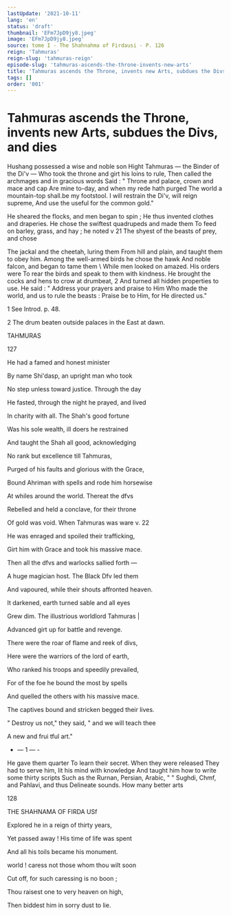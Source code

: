 ```yaml
---
lastUpdate: '2021-10-11'
lang: 'en'
status: 'draft'
thumbnail: 'EFm7JpD9jy8.jpeg'
image: 'EFm7JpD9jy8.jpeg'
source: tome I - The Shahnahma of Firdausi - P. 126
reign: 'Tahmuras'
reign-slug: 'tahmuras-reign'
episode-slug: 'tahmuras-ascends-the-throne-invents-new-arts'
title: 'Tahmuras ascends the Throne, invents new Arts, subdues the Divs, and dies'
tags: []
order: '001'
---
```


<!-- LTeX: language=en -->

# Tahmuras ascends the Throne, invents new Arts, subdues the Divs, and dies

Hushang possessed a wise and noble son
Hight Tahmuras — the Binder of the Di'v —
Who took the throne and girt his loins to rule,
Then called the archmages and in gracious words
Said : " Throne and palace, crown and mace and cap
Are mine to-day, and when my rede hath purged
The world a mountain-top shall.be my footstool.
I will restrain the Di'v, will reign supreme,
And use the useful for the common gold."

He sheared the flocks, and men began to spin ;
He thus invented clothes and draperies.
He chose the swiftest quadrupeds and made them
To feed on barley, grass, and hay ; he noted
v 21 The shyest of the beasts of prey, and chose

The jackal and the cheetah, luring them
From hill and plain, and taught them to obey him.
Among the well-armed birds he chose the hawk
And noble falcon, and began to tame them
\ While men looked on amazed. His orders were
To rear the birds and speak to them with kindness.
He brought the cocks and hens to crow at drumbeat, 2
And turned all hidden properties to use.
He said : " Address your prayers and praise to Him
Who made the world, and us to rule the beasts :
Praise be to Him, for He directed us."

1 See Introd. p. 48.

2 The drum beaten outside palaces in the East at dawn.

TAHMURAS

127

He had a famed and honest minister

By name Shi'dasp, an upright man who took

No step unless toward justice. Through the day

He fasted, through the night he prayed, and lived

In charity with all. The Shah's good fortune

Was his sole wealth, ill doers he restrained

And taught the Shah all good, acknowledging

No rank but excellence till Tahmuras,

Purged of his faults and glorious with the Grace,

Bound Ahriman with spells and rode him horsewise

At whiles around the world. Thereat the dfvs

Rebelled and held a conclave, for their throne

Of gold was void. When Tahmuras was ware v. 22

He was enraged and spoiled their trafficking,

Girt him with Grace and took his massive mace.

Then all the dfvs and warlocks sallied forth —

A huge magician host. The Black Dfv led them

And vapoured, while their shouts affronted heaven.

It darkened, earth turned sable and all eyes

Grew dim. The illustrious worldlord Tahmuras |

Advanced girt up for battle and revenge.

There were the roar of flame and reek of divs,

Here were the warriors of the lord of earth,

Who ranked his troops and speedily prevailed,

For of the foe he bound the most by spells

And quelled the others with his massive mace.

The captives bound and stricken begged their lives.

" Destroy us not," they said, " and we will teach thee

A new and frui tful art."

- — 1 — -

He gave them quarter
To learn their secret. When they were released
They had to serve him, lit his mind with knowledge
And taught him how to write some thirty scripts
Such as the Rurnan, Persian, Arabic, " "
Sughdi, Chmf, and Pahlavi, and thus
Delineate sounds. How many better arts

128

THE SHAHNAMA OF FIRDA USf

Explored he in a reign of thirty years,

Yet passed away ! His time of life was spent

And all his toils became his monument.

world ! caress not those whom thou wilt soon

Cut off, for such caressing is no boon ;

Thou raisest one to very heaven on high,

Then biddest him in sorry dust to lie.
